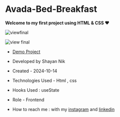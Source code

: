 # Avada-Bed-Breakfast

**Welcome to my first project using HTML &amp; CSS ❤**

![viewfinal](https://user-images.githubusercontent.com/109727844/204102879-086fee63-9bda-43b2-a1aa-49879c3f2d39.jpg)

![view final](https://user-images.githubusercontent.com/109727844/204102930-fac80657-4d16-4816-b476-a88e984abefe.jpg)

- [Demo Project](https://shayanmnik.github.io/Avada-Bed-Breakfast/)

- Developed by Shayan Nik

- Created - 2024-10-14

- Technologies Used - Html , css 

- Hooks Used : useState 

- Role - Frontend

- How to reach me : with my [instagram](https://www.instagram.com/shayan.nik_web?igsh=eGFqZ295d3B0MzJ6) and [linkedin](https://www.linkedin.com/in/shayan-nik-533594321?utm_source=share&utm_campaign=share_via&utm_content=profile&utm_medium=ios_app)
